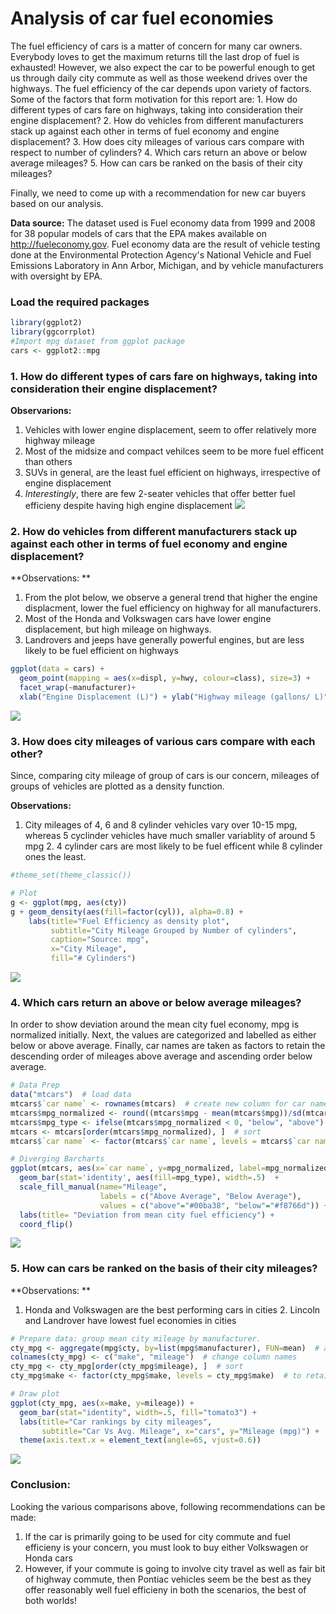 Analysis of car fuel economies
================

The fuel efficiency of cars is a matter of concern for many car owners. Everybody loves to get the maximum returns till the last drop of fuel is exhausted! However, we also expect the car to be powerful enough to get us through daily city commute as well as those weekend drives over the highways. The fuel efficiency of the car depends upon variety of factors. Some of the factors that form motivation for this report are: 1. How do different types of cars fare on highways, taking into consideration their engine displacement? 2. How do vehicles from different manufacturers stack up against each other in terms of fuel economy and engine displacement?
3. How does city mileages of various cars compare with respect to number of cylinders?
4. Which cars return an above or below average mileages?
5. How can cars be ranked on the basis of their city mileages?

Finally, we need to come up with a recommendation for new car buyers based on our analysis.

**Data source:** The dataset used is Fuel economy data from 1999 and 2008 for 38 popular models of cars that the EPA makes available on <http://fueleconomy.gov>. Fuel economy data are the result of vehicle testing done at the Environmental Protection Agency's National Vehicle and Fuel Emissions Laboratory in Ann Arbor, Michigan, and by vehicle manufacturers with oversight by EPA.

### Load the required packages

``` r
library(ggplot2)
library(ggcorrplot)
#Import mpg dataset from ggplot package
cars <- ggplot2::mpg
```

### 1. How do different types of cars fare on highways, taking into consideration their engine displacement?

**Observarions:**
1. Vehicles with lower engine displacement, seem to offer relatively more highway mileage
2. Most of the midsize and compact vehilces seem to be more fuel efficent than others
3. SUVs in general, are the least fuel efficient on highways, irrespective of engine displacement
4. *Interestingly*, there are few 2-seater vehicles that offer better fuel efficieny despite having high engine displacement ![](Car_Mileage_Analysis_Report_files/figure-markdown_github/one-1.png)

### 2. How do vehicles from different manufacturers stack up against each other in terms of fuel economy and engine displacement?

**Observations: **
1. From the plot below, we observe a general trend that higher the engine displacment, lower the fuel efficiency on highway for all manufacturers.
2. Most of the Honda and Volkswagen cars have lower engine displacement, but high mileage on highways.
3. Landrovers and jeeps have generally powerful engines, but are less likely to be fuel efficient on highways

``` r
ggplot(data = cars) +
  geom_point(mapping = aes(x=displ, y=hwy, colour=class), size=3) + 
  facet_wrap(~manufacturer)+
  xlab("Engine Displacement (L)") + ylab("Highway mileage (gallons/ L)")
```

![](Car_Mileage_Analysis_Report_files/figure-markdown_github/cyl-1.png)

### 3. How does city mileages of various cars compare with each other?

Since, comparing city mileage of group of cars is our concern, mileages of groups of vehicles are plotted as a density function.

**Observations:**
1. City mileages of 4, 6 and 8 cylinder vehicles vary over 10-15 mpg, whereas 5 cyclinder vehicles have much smaller variablity of around 5 mpg 2. 4 cylinder cars are most likely to be fuel efficent while 8 cylinder ones the least.

``` r
#theme_set(theme_classic())

# Plot
g <- ggplot(mpg, aes(cty))
g + geom_density(aes(fill=factor(cyl)), alpha=0.8) + 
    labs(title="Fuel Efficiency as density plot", 
         subtitle="City Mileage Grouped by Number of cylinders",
         caption="Source: mpg",
         x="City Mileage",
         fill="# Cylinders")
```

![](Car_Mileage_Analysis_Report_files/figure-markdown_github/city-1.png)

### 4. Which cars return an above or below average mileages?

In order to show deviation around the mean city fuel economy, mpg is normalized initially. Next, the values are categorized and labelled as either below or above average. Finally, car names are taken as factors to retain the descending order of mileages above average and ascending order below average.

``` r
# Data Prep
data("mtcars")  # load data
mtcars$`car name` <- rownames(mtcars)  # create new column for car names
mtcars$mpg_normalized <- round((mtcars$mpg - mean(mtcars$mpg))/sd(mtcars$mpg), 2)  # compute normalized mpg
mtcars$mpg_type <- ifelse(mtcars$mpg_normalized < 0, "below", "above")  # above / below avg flag
mtcars <- mtcars[order(mtcars$mpg_normalized), ]  # sort
mtcars$`car name` <- factor(mtcars$`car name`, levels = mtcars$`car name`)  # convert to factor to retain sorted order in plot.

# Diverging Barcharts
ggplot(mtcars, aes(x=`car name`, y=mpg_normalized, label=mpg_normalized)) + 
  geom_bar(stat='identity', aes(fill=mpg_type), width=.5)  +
  scale_fill_manual(name="Mileage", 
                    labels = c("Above Average", "Below Average"), 
                    values = c("above"="#00ba38", "below"="#f8766d")) + 
  labs(title= "Deviation from mean city fuel efficiency") + 
  coord_flip()
```

![](Car_Mileage_Analysis_Report_files/figure-markdown_github/avg-1.png)

### 5. How can cars be ranked on the basis of their city mileages?

**Observations: **
1. Honda and Volkswagen are the best performing cars in cities 2. Lincoln and Landrover have lowest fuel economies in cities

``` r
# Prepare data: group mean city mileage by manufacturer.
cty_mpg <- aggregate(mpg$cty, by=list(mpg$manufacturer), FUN=mean)  # aggregate
colnames(cty_mpg) <- c("make", "mileage")  # change column names
cty_mpg <- cty_mpg[order(cty_mpg$mileage), ]  # sort
cty_mpg$make <- factor(cty_mpg$make, levels = cty_mpg$make)  # to retain the order in plot.

# Draw plot
ggplot(cty_mpg, aes(x=make, y=mileage)) + 
  geom_bar(stat="identity", width=.5, fill="tomato3") + 
  labs(title="Car rankings by city mileages", 
       subtitle="Car Vs Avg. Mileage", x="cars", y="Mileage (mpg)") + 
  theme(axis.text.x = element_text(angle=65, vjust=0.6))
```

![](Car_Mileage_Analysis_Report_files/figure-markdown_github/corr-1.png)

### Conclusion:

Looking the various comparisons above, following recommendations can be made:
1. If the car is primarily going to be used for city commute and fuel efficieny is your concern, you must look to buy either Volkswagen or Honda cars
2. However, if your commute is going to involve city travel as well as fair bit of highway commute, then Pontiac vehicles seem be the best as they offer reasonably well fuel efficieny in both the scenarios, the best of both worlds!
